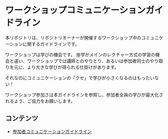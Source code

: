 # ワークショップコミュニケーションガイドライン

本リポジトリは、リポジトリオーナーが開催するワークショップ中のコミュニケーションに関するガイドラインです。

ワークショップは学びの機会です。
座学がメインのレクチャー方式の学習の機会と違い、ワークショップでは講師とのやりとり、あるいは参加者同士のやり取りを元に、より大きな学びが得られる仕掛けがあります。

それなのにコミュニケーションの「クセ」で学びが小さくなるのはもったいない！

ワークショップ参加さは本ガイドラインを参照し、参加者全員の学びが最大化されるよう、ご協力をお願いします。

## コンテンツ
- [参加者コミュニケーションガイドライン](./docs/participant-guideline.md)